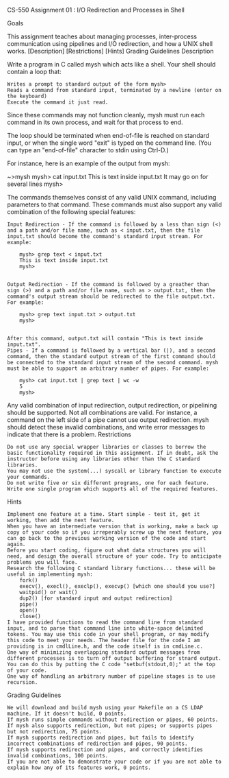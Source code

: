 CS-550 Assignment 01 : I/O Redirection and Processes in Shell

Goals

This assignment teaches about managing processes, inter-process communication using pipelines and I/O redirection, and how a UNIX shell works.
[Description] [Restrictions] [Hints] Grading Guidelines
Description

Write a program in C called mysh which acts like a shell. Your shell should contain a loop that:

    Writes a prompt to standard output of the form mysh>
    Reads a command from standard input, terminated by a newline (enter on the keyboard)
    Execute the command it just read.

Since these commands may not function cleanly, mysh must run each command in its own process, and wait for that process to end.

The loop should be terminated when end-of-file is reached on standard input, or when the single word "exit" is typed on the command line. (You can type an "end-of-file" character to stdin using Ctrl-D.)

For instance, here is an example of the output from mysh:

  ~>mysh
    mysh> cat input.txt
    This is text inside input.txt
    It may go on for several lines
    mysh>

The commands themselves consist of any valid UNIX command, including parameters to that command. These commands must also support any valid combination of the following special features:

    Input Redirection - If the command is followed by a less than sign (<) and a path and/or file name, such as < input.txt, then the file input.txt should become the command's standard input stream. For example:

        mysh> grep text < input.txt
        This is text inside input.txt
        mysh>


    Output Redirection - If the command is followed by a greather than sign (>) and a path and/or file name, such as > output.txt, then the command's output stream should be redirected to the file output.txt. For example:

        mysh> grep text input.txt > output.txt
        mysh>


    After this command, output.txt will contain "This is text inside input.txt".
    Pipes - If a command is followed by a vertical bar (|), and a second command, then the standard output stream of the first command should be connected to the standard input stream of the second command. mysh must be able to support an arbitrary number of pipes. For example:

        mysh> cat input.txt | grep text | wc -w
        5
        mysh>


Any valid combination of input redirection, output redirection, or pipelining should be supported. Not all combinations are valid. For instance, a command on the left side of a pipe cannot use output redirection. mysh should detect these invalid combinations, and write error messages to indicate that there is a problem.
Restrictions

    Do not use any special wrapper libraries or classes to borrow the basic functionality required in this assignment. If in doubt, ask the instructor before using any libraries other than the C standard libraries.
    You may not use the system(...) syscall or library function to execute your commands.
    Do not write five or six different programs, one for each feature. Write one single program which supports all of the required features.

Hints

    Implement one feature at a time. Start simple - test it, get it working, then add the next feature.
    When you have an intermediate version that is working, make a back up copy of your code so if you irreperably screw up the next feature, you can go back to the previous working version of the code and start again.
    Before you start coding, figure out what data structures you will need, and design the overall structure of your code. Try to anticipate problems you will face.
    Research the following C standard library functions... these will be useful in implementing mysh:
        fork()
        execv(), execl(), execlp(), execvp() [which one should you use?]
        waitpid() or wait()
        dup2() [for standard input and output redirection]
        pipe()
        open()
        close()
    I have provided functions to read the command line from standard input, and to parse that command line into white-space delimited tokens. You may use this code in your shell program, or may modify this code to meet your needs. The header file for the code I am providing is in cmdlLine.h, and the code itself is in cmdLine.c.
    One way of minimizing overlapping standard output messages from different processes is to turn off output buffering for stnard output. You can do this by putting the C code "setbuf(stdout,0);" at the top of your code.
    One way of handling an arbitrary number of pipeline stages is to use recursion.

Grading Guidelines

    We will download and build mysh using your Makefile on a CS LDAP machine. If it doesn't build, 0 points.
    If mysh runs simple commands without redirection or pipes, 60 points.
    If mysh also supports redirection, but not pipes; or supports pipes but not redirection, 75 points.
    If mysh supports redirection and pipes, but fails to identify incorrect combinations of redirection and pipes, 90 points.
    If mysh supports redirection and pipes, and correctly identifies invalid combinations, 100 points.
    If you are not able to demonstrate your code or if you are not able to explain how any of its features work, 0 points.
